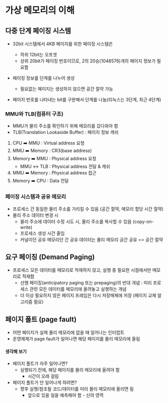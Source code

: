 # 가상 메모리의 이해

## 다중 단계 페이징 시스템

* 32bit 시스템에서 4KB 페이지를 위한 페이징 시스템은
  * 하위 12bit는 오프셋
  * 상위 20bit가 페이징 번호이므로, 2의 20승(1048576)개의 페이지 정보가 필요함
* 페이징 정보를 단계를 나누어 생성
  * 필요없는 페이지는 생성하지 않으면 공간 절약 가능

* 페이지 번호를 나타내는 bit를 구분해서 단계를 나눔(리눅스는 3단계, 최근 4단계)



### MMU와 TLB(컴퓨터 구조)

* MMU가 물리 주소를 확인하기 위해 메모리를 갔다와야 함
* TLB(Translation Lookaside Buffer) : 페이지 정보 캐쉬

1. CPU ➡️ MMU : Virtual address 요청
2. MMU ➡️ Memory : CR3(base address)
3. Memory ➡️ MMU : Physical address 요청
   * MMU ↔️ TLB : Physical address 전달 & 캐쉬
4. MMU ➡️ Memory : Physical address 접근
5. Memory ➡️ CPU : Data 전달



### 페이징 시스템과 공유 메모리

* 프로세스 간 동일한 물리 주소를 가리킬 수 있음 (공간 절약, 메모리 할당 시간 절약)
* 물리 주소 데이터 변경 시
  * 물리 주소에 데이터 수정 시도 시, 물리 주소를 복사할 수 있음 (copy-on-write)
  * 프로세스 생성 시간 줄임
  * 커널이던 공유 메모리던 간 공유 데이터는 물리 메모리 공간 공유 => 공간 절약





## 요구 페이징 (Demand Paging)

* 프로세스 모든 데이터를 메모리로 적재하지 않고, 실행 중 필요한 시점에서만 메모리로 적재함
  * 선행 페이징(anticipatory paging 또는 prepaging)의 반대 개념 : 미리 프로세스 관련 모든 데이터를 메모리에 올려놓고 실행하는 개념
  * 더 이상 필요하지 않은 페이지 프레임은 다시 저장매체에 저장 (페이지 교체 알고리즘 필요)



## 페이지 폴트 (page fault)

* 어떤 페이지가 실제 물리 메모리에 없을 때 일어나는 인터럽트
* 운영체제가 page fault가 일어나면 해당 페이지를 물리 메모리에 올림



#### 생각해 보기

* 페이지 폴트가 자주 일어나면?
  * 실행되기 전에, 해당 페이지를 물리 메모리에 올려야 함
    * 시간이 오래 걸림
* 페이지 폴트가 안 일어나게 하려면?
  * 향후 실행/참조될 코드/데이터를 미리 물리 메모리에 올리면 됨
    * 앞으로 있을 일을 예측해야 함 - 신의 영역